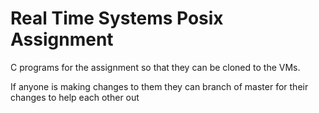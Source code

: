# Real Time Systems Posix Assignment

C programs for the assignment so that they can be cloned to the VMs.

If anyone is making changes to them they can branch of master for their 
changes to help each other out 
